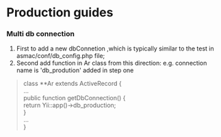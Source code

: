 Production guides
=====
### Multi db connection
1. First to add a new dbConnetion ,which is typically similar to the test in asmac/conf/db_config.php file;
2. Second add function in Ar class from this direction: e.g. connection name is 'db_prodution' added in step one  
> class **Ar extends ActiveRecord {  
	...  
	public function getDbConnection() {  
		return Yii::app()->db_production;  
	}  
	...  
  }
